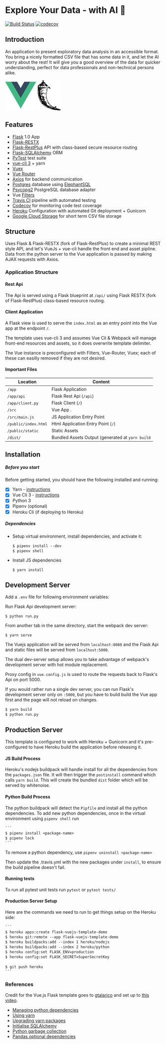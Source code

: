 # Explore Your Data - with AI 🦾
[![Build Status](https://travis-ci.com/LRS4/explore-your-data.svg?branch=master)](https://travis-ci.com/LRS4/explore-your-data.svg?branch=master)   [![codecov](https://codecov.io/gh/LRS4/explore-your-data/branch/master/graph/badge.svg)](https://codecov.io/gh/LRS4/explore-your-data)


## Introduction
An application to present exploratory data analysis in an accessible format. You bring a nicely formatted CSV file that has some data in it, and let the AI worry about the rest! It will give you a good overview of the data for quicker understanding, perfect for data professionals and non-technical persons alike.

![Vue Logo](/docs/vue-logo.png "Vue Logo") ![Flask Logo](/docs/flask-logo.png "Flask Logo")

## Features
* [Flask](https://flask.palletsprojects.com/en/1.1.x/quickstart/) 1.0 App
* [Flask-RESTX](https://flask-restx.readthedocs.io/en/latest/index.html)
* [Flask-RestPlus](http://flask-restplus.readthedocs.io) API with class-based secure resource routing
* [Flask-SQLAlchemy](https://flask-sqlalchemy.palletsprojects.com/en/2.x/) ORM
* [PyTest](http://pytest.org) test suite
* [vue-cli 3](https://github.com/vuejs/vue-cli/blob/dev/docs/README.md) + yarn
* [Vuex](https://vuex.vuejs.org/)
* [Vue Router](https://router.vuejs.org/)
* [Axios](https://github.com/axios/axios/) for backend communication
* [Postgres](https://www.postgresql.org/) database using [ElephantSQL](https://www.elephantsql.com/)
* [Psycopg2](https://pypi.org/project/psycopg2/) PostgreSQL database adapter
* Vue [Filters](https://vuejs.org/v2/guide/filters.html)
* [Travis CI](https://travis-ci.com/github/LRS4/explore-your-data) pipeline with automated testing
* [Codecov](https://codecov.io/gh/LRS4/explore-your-data) for monitoring code test coverage
* [Heroku](https://www.heroku.com/) Configuration with automated Git deployment + Gunicorn
* [Google Cloud Storage](https://cloud.google.com/storage) for short term CSV file storage 

## Structure

Uses Flask & Flask-RESTX (fork of Flask-RestPlus) to create a minimal REST style API,
and let's VueJs + vue-cli handle the front end and asset pipline.
Data from the python server to the Vue application is passed by making AJAX requests with Axios.

### Application Structure

#### Rest Api

The Api is served using a Flask blueprint at `/api/` using Flask RESTX (fork of Flask-RestPlus) class-based
resource routing.

#### Client Application

A Flask view is used to serve the `index.html` as an entry point into the Vue app at the endpoint `/`.

The template uses vue-cli 3 and assumes Vue Cli & Webpack will manage front-end resources and assets, so it does overwrite template delimiter.

The Vue instance is preconfigured with Filters, Vue-Router, Vuex; each of these can easilly removed if they are not desired.

#### Important Files

| Location             |  Content                                   |
|----------------------|--------------------------------------------|
| `/app`               | Flask Application                          |
| `/app/api`           | Flask Rest Api (`/api`)                    |
| `/app/client.py`     | Flask Client (`/`)                         |
| `/src`               | Vue App .                                  |
| `/src/main.js`       | JS Application Entry Point                 |
| `/public/index.html` | Html Application Entry Point (`/`)         |
| `/public/static`     | Static Assets                              |
| `/dist/`             | Bundled Assets Output (generated at `yarn build` |


## Installation

##### Before you start

Before getting started, you should have the following installed and running:

- [X] Yarn - [instructions](https://yarnpkg.com/en/docs/install#mac-stable)
- [X] Vue Cli 3 - [instructions](https://cli.vuejs.org/guide/installation.html)
- [X] Python 3
- [X] Pipenv (optional)
- [X] Heroku Cli (if deploying to Heroku)

##### Dependencies

* Setup virtual environment, install dependencies, and activate it:

	```
	$ pipenv install --dev
	$ pipenv shell
	```

* Install JS dependencies

	```
	$ yarn install
	```


## Development Server

Add a `.env` file for following environment variables:


Run Flask Api development server:

```
$ python run.py
```

From another tab in the same directory, start the webpack dev server:

```
$ yarn serve
```

The Vuejs application will be served from `localhost:8080` and the Flask Api
and static files will be served from `localhost:5000`.

The dual dev-server setup allows you to take advantage of
webpack's development server with hot module replacement.

Proxy config in `vue.config.js` is used to route the requests
back to Flask's Api on port 5000.

If you would rather run a single dev server, you can run Flask's
development server only on `:5000`, but you have to build build the Vue app first
and the page will not reload on changes.

```
$ yarn build
$ python run.py
```


## Production Server

This template is configured to work with Heroku + Gunicorn and it's pre-configured
to have Heroku build the application before releasing it.

#### JS Build Process

Heroku's nodejs buildpack will handle install for all the dependencies from the `packages.json` file.
It will then trigger the `postinstall` command which calls `yarn build`.
This will create the bundled `dist` folder which will be served by whitenoise.

#### Python Build Process

The python buildpack will detect the `Pipfile` and install all the python dependencies.
To add new python dependencies, once in the virtual environment using `pipenv shell` run

	```
	$ pipenv install <package-name>
	$ pipenv lock
	```
To remove a python dependency, use `pipenv uninstall <package-name>`

Then update the .travis.yml with the new packages under `install`, to ensure the build pipeline doesn't fail.

#### Running tests

To run all pytest unit tests run `pytest` or `pytest tests/`

#### Production Server Setup

Here are the commands we need to run to get things setup on the Heroku side:

	```
	$ heroku apps:create flask-vuejs-template-demo
	$ heroku git:remote --app flask-vuejs-template-demo
	$ heroku buildpacks:add --index 1 heroku/nodejs
	$ heroku buildpacks:add --index 2 heroku/python
	$ heroku config:set FLASK_ENV=production
	$ heroku config:set FLASK_SECRET=SuperSecretKey

	$ git push heroku
	```

### References
Credit for the Vue.js Flask template goes to [gtalarico](https://github.com/gtalarico/flask-vuejs-template) and set up to [this video](https://www.youtube.com/watch?v=VZv8UybZHNA).

* [Managing python dependencies](https://thoughtbot.com/blog/how-to-manage-your-python-projects-with-pipenv)
* [Using yarn](https://stackoverflow.com/questions/47238241/heroku-build-failing-due-to-yarn-and-npm-lockfile-conflict)
* [Upgrading yarn packages](https://classic.yarnpkg.com/en/docs/cli/upgrade/)
* [Initialise SQLAlchemy](https://stackoverflow.com/questions/45228328/sqlalchemy-nameerror-name-db-is-not-defined)
* [Python garbage collection](https://stackify.com/python-garbage-collection/#:~:text=The%20Python%20garbage%20collector%20has,a%20threshold%20number%20of%20objects)
* [Pandas optional dependencies](https://pandas.pydata.org/pandas-docs/stable/getting_started/install.html#optional-dependencies)